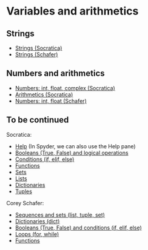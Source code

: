 # Variables and arithmetics

## Strings
- [Strings (Socratica)](https://www.youtube.com/watch?v=iAzShkKzpJo&list=PLi01XoE8jYohWFPpC17Z-wWhPOSuh8Er-&index=4&t=41s)
- [Strings (Schafer)](https://www.youtube.com/watch?v=YYXdXT2l-Gg&list=PL-osiE80TeTskrapNbzXhwoFUiLCjGgY7&index=2&t=0s)

## Numbers and arithmetics

- [Numbers: int, float, complex (Socratica)](https://www.youtube.com/watch?v=_87ASgggEg0&list=PLi01XoE8jYohWFPpC17Z-wWhPOSuh8Er-&index=6&t=6s)
- [Arithmetics (Socratica)](https://www.youtube.com/watch?v=Aj8FQRIHJSc&list=PLi01XoE8jYohWFPpC17Z-wWhPOSuh8Er-&index=8&t=0s)
- [Numbers: int, float (Schafer)](https://www.youtube.com/watch?v=khKv-8q7YmY&list=PL-osiE80TeTskrapNbzXhwoFUiLCjGgY7&index=4&t=0s)

## To be continued

Socratica:

- [Help](https://www.youtube.com/watch?v=BVXv0-1Rcc8&list=PLi01XoE8jYohWFPpC17Z-wWhPOSuh8Er-&index=9&t=84s) (In Spyder, we can also use the Help pane)
- [Booleans (True, False) and logical operations](https://www.youtube.com/watch?v=9OK32jb_TdI&list=PLi01XoE8jYohWFPpC17Z-wWhPOSuh8Er-&index=10&t=0s)
- [Conditions (if, elif, else)](https://www.youtube.com/watch?v=f4KOjWS_KZs&list=PLi01XoE8jYohWFPpC17Z-wWhPOSuh8Er-&index=12&t=0s)
- [Functions](https://www.youtube.com/watch?v=NE97ylAnrz4&list=PLi01XoE8jYohWFPpC17Z-wWhPOSuh8Er-&index=13&t=0s)
- [Sets](https://www.youtube.com/watch?v=sBvaPopWOmQ&list=PLi01XoE8jYohWFPpC17Z-wWhPOSuh8Er-&index=14&t=0s)
- [Lists](https://www.youtube.com/watch?v=ohCDWZgNIU0&list=PLi01XoE8jYohWFPpC17Z-wWhPOSuh8Er-&index=15&t=0s)
- [Dictionaries](https://www.youtube.com/watch?v=XCcpzWs-CI4&list=PLi01XoE8jYohWFPpC17Z-wWhPOSuh8Er-&index=16&t=193s)
- [Tuples](https://www.youtube.com/watch?v=NI26dqhs2Rk&list=PLi01XoE8jYohWFPpC17Z-wWhPOSuh8Er-&index=17&t=148s)

Corey Schafer:

- [Sequences and sets (list, tuple, set)](https://www.youtube.com/watch?v=W8KRzm-HUcc&list=PL-osiE80TeTskrapNbzXhwoFUiLCjGgY7&index=5&t=0s)
- [Dictionaries (dict)](https://www.youtube.com/watch?v=daefaLgNkw0&list=PL-osiE80TeTskrapNbzXhwoFUiLCjGgY7&index=6&t=0s)
- [Booleans (True, False) and conditions (if, elif, else)](https://www.youtube.com/watch?v=DZwmZ8Usvnk&list=PL-osiE80TeTskrapNbzXhwoFUiLCjGgY7&index=7&t=0s)
- [Loops (for, while)](https://www.youtube.com/watch?v=6iF8Xb7Z3wQ&list=PL-osiE80TeTskrapNbzXhwoFUiLCjGgY7&index=8&t=0s)
- [Functions](https://www.youtube.com/watch?v=9Os0o3wzS_I&list=PL-osiE80TeTskrapNbzXhwoFUiLCjGgY7&index=9&t=0s)
